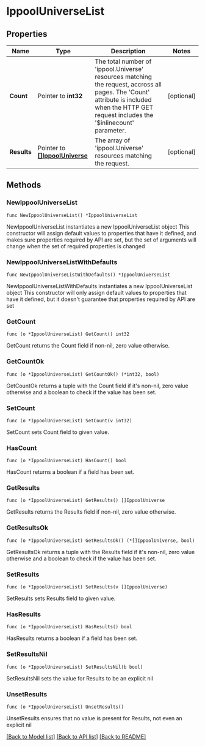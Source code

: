 # IppoolUniverseList

## Properties

Name | Type | Description | Notes
------------ | ------------- | ------------- | -------------
**Count** | Pointer to **int32** | The total number of &#39;ippool.Universe&#39; resources matching the request, accross all pages. The &#39;Count&#39; attribute is included when the HTTP GET request includes the &#39;$inlinecount&#39; parameter. | [optional] 
**Results** | Pointer to [**[]IppoolUniverse**](ippool.Universe.md) | The array of &#39;ippool.Universe&#39; resources matching the request. | [optional] 

## Methods

### NewIppoolUniverseList

`func NewIppoolUniverseList() *IppoolUniverseList`

NewIppoolUniverseList instantiates a new IppoolUniverseList object
This constructor will assign default values to properties that have it defined,
and makes sure properties required by API are set, but the set of arguments
will change when the set of required properties is changed

### NewIppoolUniverseListWithDefaults

`func NewIppoolUniverseListWithDefaults() *IppoolUniverseList`

NewIppoolUniverseListWithDefaults instantiates a new IppoolUniverseList object
This constructor will only assign default values to properties that have it defined,
but it doesn't guarantee that properties required by API are set

### GetCount

`func (o *IppoolUniverseList) GetCount() int32`

GetCount returns the Count field if non-nil, zero value otherwise.

### GetCountOk

`func (o *IppoolUniverseList) GetCountOk() (*int32, bool)`

GetCountOk returns a tuple with the Count field if it's non-nil, zero value otherwise
and a boolean to check if the value has been set.

### SetCount

`func (o *IppoolUniverseList) SetCount(v int32)`

SetCount sets Count field to given value.

### HasCount

`func (o *IppoolUniverseList) HasCount() bool`

HasCount returns a boolean if a field has been set.

### GetResults

`func (o *IppoolUniverseList) GetResults() []IppoolUniverse`

GetResults returns the Results field if non-nil, zero value otherwise.

### GetResultsOk

`func (o *IppoolUniverseList) GetResultsOk() (*[]IppoolUniverse, bool)`

GetResultsOk returns a tuple with the Results field if it's non-nil, zero value otherwise
and a boolean to check if the value has been set.

### SetResults

`func (o *IppoolUniverseList) SetResults(v []IppoolUniverse)`

SetResults sets Results field to given value.

### HasResults

`func (o *IppoolUniverseList) HasResults() bool`

HasResults returns a boolean if a field has been set.

### SetResultsNil

`func (o *IppoolUniverseList) SetResultsNil(b bool)`

 SetResultsNil sets the value for Results to be an explicit nil

### UnsetResults
`func (o *IppoolUniverseList) UnsetResults()`

UnsetResults ensures that no value is present for Results, not even an explicit nil

[[Back to Model list]](../README.md#documentation-for-models) [[Back to API list]](../README.md#documentation-for-api-endpoints) [[Back to README]](../README.md)


